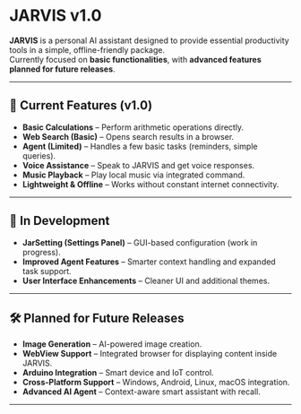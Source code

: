 # JARVIS v1.0

**JARVIS** is a personal AI assistant designed to provide essential productivity tools in a simple, offline-friendly package.  
Currently focused on **basic functionalities**, with **advanced features planned for future releases**.

---

## 🚀 Current Features (v1.0)

- **Basic Calculations** – Perform arithmetic operations directly.
- **Web Search (Basic)** – Opens search results in a browser.
- **Agent (Limited)** – Handles a few basic tasks (reminders, simple queries).
- **Voice Assistance** – Speak to JARVIS and get voice responses.
- **Music Playback** – Play local music via integrated command.
- **Lightweight & Offline** – Works without constant internet connectivity.

---

## 🔧 In Development

- **JarSetting (Settings Panel)** – GUI-based configuration (work in progress).
- **Improved Agent Features** – Smarter context handling and expanded task support.
- **User Interface Enhancements** – Cleaner UI and additional themes.

---

## 🛠️ Planned for Future Releases

- **Image Generation** – AI-powered image creation.
- **WebView Support** – Integrated browser for displaying content inside JARVIS.
- **Arduino Integration** – Smart device and IoT control.
- **Cross-Platform Support** – Windows, Android, Linux, macOS integration.
- **Advanced AI Agent** – Context-aware smart assistant with recall.

---


